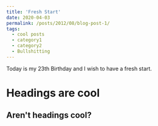 ```yaml
---
title: 'Fresh Start'
date: 2020-04-03
permalink: /posts/2012/08/blog-post-1/
tags:
  - cool posts
  - category1
  - category2
  - Bullshitting
---
```


Today is my 23th Birthday and I wish to have a fresh start.

Headings are cool
======

Aren't headings cool?
------